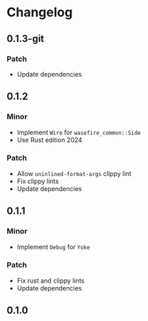 # Changelog

## 0.1.3-git

### Patch

- Update dependencies

## 0.1.2

### Minor

- Implement `Wire` for `wasefire_common::Side`
- Use Rust edition 2024

### Patch

- Allow `uninlined-format-args` clippy lint
- Fix clippy lints
- Update dependencies

## 0.1.1

### Minor

- Implement `Debug` for `Yoke`

### Patch

- Fix rust and clippy lints
- Update dependencies

## 0.1.0

<!-- Increment to skip CHANGELOG.md test: 2 -->
